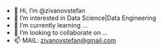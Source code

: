 - 👋 Hi, I’m @zivanovstefan
- 👀 I’m interested in Data Science|Data Engineering
- 🌱 I’m currently learning ...
- 💞️ I’m looking to collaborate on ...
- 📫 MAIL: zivanovstefan@gmail.com


<!---
zivanovstefan/zivanovstefan is a ✨ special ✨ repository because its `README.md` (this file) appears on your GitHub profile.
You can click the Preview link to take a look at your changes.
--->

